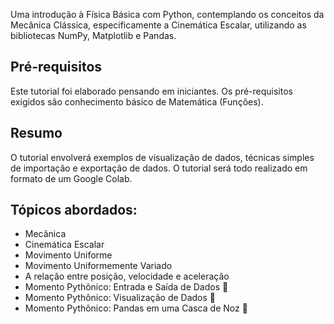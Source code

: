 Uma introdução à Física Básica com Python, contemplando os conceitos da Mecânica Clássica, especificamente a Cinemática Escalar, utilizando as bibliotecas NumPy, Matplotlib e Pandas.

## Pré-requisitos
Este tutorial foi elaborado pensando em iniciantes. Os pré-requisitos exigidos são conhecimento básico de Matemática (Funções).

## Resumo
O tutorial envolverá exemplos de visualização de dados, técnicas simples de importação e exportação de dados. O tutorial será todo realizado em formato de um Google Colab. 

## Tópicos abordados:
* Mecânica
* Cinemática Escalar
* Movimento Uniforme
* Movimento Uniformemente Variado
* A relação entre posição, velocidade e aceleração
* Momento Pythônico: Entrada e Saída de Dados 🐍
* Momento Pythônico: Visualização de Dados 🐍
* Momento Pythônico: Pandas em uma Casca de Noz 🐼
 
